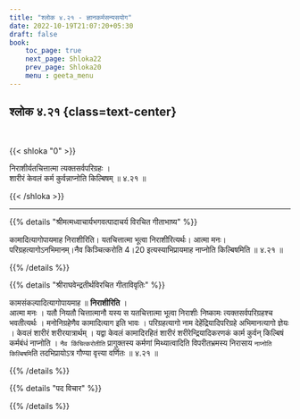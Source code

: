```yaml
---
title: "श्लोक ४.२१ - ज्ञानकर्मसन्यसयोग"
date: 2022-10-19T21:07:20+05:30
draft: false
book:
    toc_page: true
    next_page: Shloka22
    prev_page: Shloka20
    menu : geeta_menu
---
```




## श्लोक ४.२१ {class=text-center}

<br/>

{{< shloka  "0"  >}}

निराशीर्यतचित्तात्मा त्यक्तसर्वपरिग्रहः ।  
शारीरं केवलं कर्म कुर्वन्नाप्नोति किल्बिषम् ॥ ४.२१ ॥

{{< /shloka >}}

---


{{% details "श्रीमत्मध्वाचार्यभगवत्पादाचर्य विरचित  गीताभाष्य" %}}

कामादित्यागोपायमाह निराशीरिति। यतचित्तात्मा भूत्वा निराशीरित्यर्थः। 
आत्मा मनः। परिग्रहत्यागोऽनभिमानम्।नैव किञ्चित्करोति 4।20 
इत्यस्याभिप्रायमाह नाप्नोति किल्बिषमिति ॥ ४.२१ ॥

{{% /details %}}



{{% details "श्रीराघवेन्द्रतीर्थविरचित गीताविवृतिः" %}}

कामसंकल्पादित्यागोपायमाह ॥ **निराशीरिति** ।  
आत्मा मनः । यतौ नियतौ चित्तात्मानौ यस्य स यतचित्तात्मा 
भूत्वा निराशीः निष्कामः त्यक्तसर्वपरिग्रहश्च भवतीत्यर्थः । 
मनोनिग्रहेणैव कामादित्याग इति भावः । 
परिग्रहत्यागो नाम देहेंद्रियादिपरिग्रहे अभिमानत्यागो ज्ञेयः । 
केवलं शारीरं शरीरयात्रार्थम्‌ । यद्वा केवलं कामादिरहितं शारीरं 
शरीरेन्द्रियादिकरणकं कार्म कुर्वन्‌ किल्बिषं कर्मबंधं नाप्नोति । 
`नैव किंचित्करोतीति` प्रागुक्तस्य
कर्मणां मिथ्यात्वादिति विपरीतभ्रमस्य निरासाय `नाप्नोति किल्बिषमि`ति 
तदभिप्रायोऽत्र गौण्या वृत्त्या वर्णितः ॥ ४.२१ ॥

{{% /details %}}



{{% details "पद विचार" %}}


{{% /details %}}
